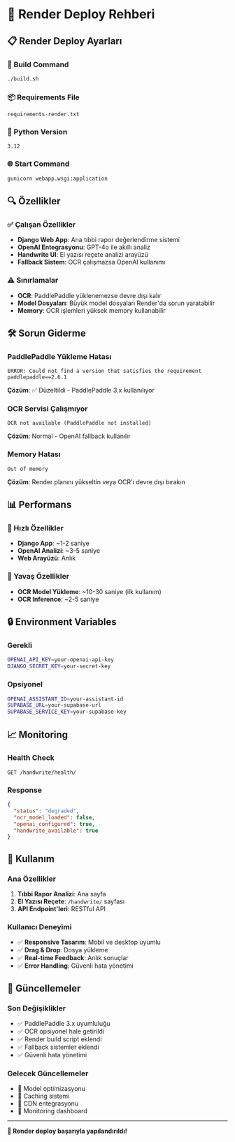 # 🚀 Render Deploy Rehberi

## 📋 Render Deploy Ayarları

### 🔧 Build Command
```bash
./build.sh
```

### 📦 Requirements File
```
requirements-render.txt
```

### 🐍 Python Version
```
3.12
```

### 🌐 Start Command
```bash
gunicorn webapp.wsgi:application
```

## 🔍 Özellikler

### ✅ Çalışan Özellikler
- **Django Web App**: Ana tıbbi rapor değerlendirme sistemi
- **OpenAI Entegrasyonu**: GPT-4o ile akıllı analiz
- **Handwrite UI**: El yazısı reçete analizi arayüzü
- **Fallback Sistem**: OCR çalışmazsa OpenAI kullanımı

### ⚠️ Sınırlamalar
- **OCR**: PaddlePaddle yüklenemezse devre dışı kalır
- **Model Dosyaları**: Büyük model dosyaları Render'da sorun yaratabilir
- **Memory**: OCR işlemleri yüksek memory kullanabilir

## 🛠️ Sorun Giderme

### PaddlePaddle Yükleme Hatası
```
ERROR: Could not find a version that satisfies the requirement paddlepaddle==2.6.1
```
**Çözüm**: ✅ Düzeltildi - PaddlePaddle 3.x kullanılıyor

### OCR Servisi Çalışmıyor
```
OCR not available (PaddlePaddle not installed)
```
**Çözüm**: Normal - OpenAI fallback kullanılır

### Memory Hatası
```
Out of memory
```
**Çözüm**: Render planını yükseltin veya OCR'ı devre dışı bırakın

## 📊 Performans

### 🚀 Hızlı Özellikler
- **Django App**: ~1-2 saniye
- **OpenAI Analizi**: ~3-5 saniye
- **Web Arayüzü**: Anlık

### 🐌 Yavaş Özellikler
- **OCR Model Yükleme**: ~10-30 saniye (ilk kullanım)
- **OCR Inference**: ~2-5 saniye

## 🔒 Environment Variables

### Gerekli
```bash
OPENAI_API_KEY=your-openai-api-key
DJANGO_SECRET_KEY=your-secret-key
```

### Opsiyonel
```bash
OPENAI_ASSISTANT_ID=your-assistant-id
SUPABASE_URL=your-supabase-url
SUPABASE_SERVICE_KEY=your-supabase-key
```

## 📈 Monitoring

### Health Check
```
GET /handwrite/health/
```

### Response
```json
{
  "status": "degraded",
  "ocr_model_loaded": false,
  "openai_configured": true,
  "handwrite_available": true
}
```

## 🎯 Kullanım

### Ana Özellikler
1. **Tıbbi Rapor Analizi**: Ana sayfa
2. **El Yazısı Reçete**: `/handwrite/` sayfası
3. **API Endpoint'leri**: RESTful API

### Kullanıcı Deneyimi
- ✅ **Responsive Tasarım**: Mobil ve desktop uyumlu
- ✅ **Drag & Drop**: Dosya yükleme
- ✅ **Real-time Feedback**: Anlık sonuçlar
- ✅ **Error Handling**: Güvenli hata yönetimi

## 🔄 Güncellemeler

### Son Değişiklikler
- ✅ PaddlePaddle 3.x uyumluluğu
- ✅ OCR opsiyonel hale getirildi
- ✅ Render build script eklendi
- ✅ Fallback sistemler eklendi
- ✅ Güvenli hata yönetimi

### Gelecek Güncellemeler
- 🔄 Model optimizasyonu
- 🔄 Caching sistemi
- 🔄 CDN entegrasyonu
- 🔄 Monitoring dashboard

---

**🎉 Render deploy başarıyla yapılandırıldı!**
